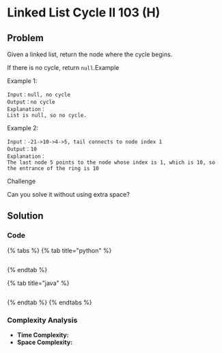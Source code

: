 # Linked List Cycle II 103 \(H\)

## Problem

Given a linked list, return the node where the cycle begins.

If there is no cycle, return `null`.Example

Example 1:

```text
Input：null, no cycle
Output：no cycle
Explanation：
List is null, so no cycle.
```

Example 2:

```text
Input：-21->10->4->5, tail connects to node index 1
Output：10
Explanation：
The last node 5 points to the node whose index is 1, which is 10, so the entrance of the ring is 10
```

Challenge

Can you solve it without using extra space?

## Solution

### Code

{% tabs %}
{% tab title="python" %}
```python

```
{% endtab %}

{% tab title="java" %}
```

```
{% endtab %}
{% endtabs %}

### Complexity Analysis

* **Time Complexity:**
* **Space Complexity:**

